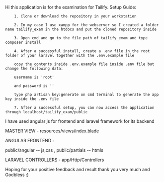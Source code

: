 Hi this application is for the examination for Tailify.
Setup Guide:
		
		1. Clone or download the repository in your workstation
		
		2. In my case I use xampp for the webserver so I created a folder name tailify_exam in the htdocs and put the cloned repository inside
		
		3. Open cmd and go to the file path of tailify_exam and type composer install
		
		4. After a successful install, create a .env file in the root folder of your laravel together with the .env.example file 
		
		copy the contents inside .env.example file inside .env file but change the following data:
		
		username is 'root' 
		
		and password is ''
		
		type php artisan key:generate on cmd terminal to generate the app key inside the .env file
		
		7. After a successful setup, you can now access the application through localhost/tailify_exam/public
		

I have used angular js for frontend and laravel framework for its backend

MASTER VIEW - resources/views/index.blade

ANGULAR FRONTEND : 

public/angular -- js,css , public/partials -- htmls

LARAVEL CONTROLLERS - app/Http/Controllers

Hoping for your positive feedback and result thank you very much and Godbless :)


